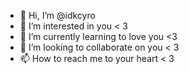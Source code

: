 - 👋 Hi, I’m @idkcyro
- 👀 I’m interested in you < 3
- 🌱 I’m currently learning to love you <3
- 💞️ I’m looking to collaborate on you < 3
- 📫 How to reach me to your heart < 3

<!---
idkcyro/idkcyro is a ✨ special ✨ repository because its `README.md` (this file) appears on your GitHub profile.
You can click the Preview link to take a look at your changes.
--->
